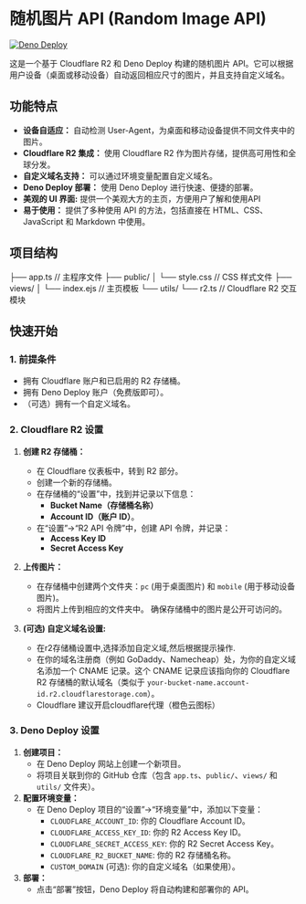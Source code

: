 # 随机图片 API (Random Image API)

[![Deno Deploy](https://img.shields.io/badge/Deno%20Deploy-ready-brightgreen?logo=deno)](https://deno.com/deploy)

这是一个基于 Cloudflare R2 和 Deno Deploy 构建的随机图片 API。它可以根据用户设备（桌面或移动设备）自动返回相应尺寸的图片，并且支持自定义域名。

## 功能特点

*   **设备自适应：**  自动检测 User-Agent，为桌面和移动设备提供不同文件夹中的图片。
*   **Cloudflare R2 集成：** 使用 Cloudflare R2 作为图片存储，提供高可用性和全球分发。
*   **自定义域名支持：** 可以通过环境变量配置自定义域名。
*   **Deno Deploy 部署：**  使用 Deno Deploy 进行快速、便捷的部署。
*   **美观的 UI 界面:** 提供一个美观大方的主页，方便用户了解和使用API
*   **易于使用：** 提供了多种使用 API 的方法，包括直接在 HTML、CSS、JavaScript 和 Markdown 中使用。

## 项目结构
├── app.ts // 主程序文件
├── public/
│ └── style.css // CSS 样式文件
├── views/
│ └── index.ejs // 主页模板
└── utils/
└── r2.ts // Cloudflare R2 交互模块

## 快速开始

### 1. 前提条件

*   拥有 Cloudflare 账户和已启用的 R2 存储桶。
*   拥有 Deno Deploy 账户（免费版即可）。
*   （可选）拥有一个自定义域名。

### 2. Cloudflare R2 设置

1.  **创建 R2 存储桶：**
    *   在 Cloudflare 仪表板中，转到 R2 部分。
    *   创建一个新的存储桶。
    *   在存储桶的“设置”中，找到并记录以下信息：
        *   **Bucket Name（存储桶名称）**
        *   **Account ID（账户 ID）**。
    *   在“设置”->“R2 API 令牌”中，创建 API 令牌，并记录：
        *    **Access Key ID**
        *   **Secret Access Key**

2.  **上传图片：**
    *   在存储桶中创建两个文件夹：`pc` (用于桌面图片) 和 `mobile` (用于移动设备图片)。
    *   将图片上传到相应的文件夹中。 确保存储桶中的图片是公开可访问的。

3. **(可选) 自定义域名设置:**
   * 在r2存储桶设置中,选择添加自定义域,然后根据提示操作.
   * 在你的域名注册商（例如 GoDaddy、Namecheap）处，为你的自定义域名添加一个 CNAME 记录。这个 CNAME 记录应该指向你的 Cloudflare R2 存储桶的默认域名（类似于 `your-bucket-name.account-id.r2.cloudflarestorage.com`）。
   * Cloudflare 建议开启cloudflare代理（橙色云图标）

### 3. Deno Deploy 设置

1.  **创建项目：**
    *   在 Deno Deploy 网站上创建一个新项目。
    *   将项目关联到你的 GitHub 仓库（包含 `app.ts`、`public/`、`views/` 和 `utils/` 文件夹）。
2.  **配置环境变量：**
    *   在 Deno Deploy 项目的“设置”->“环境变量”中，添加以下变量：
        *   `CLOUDFLARE_ACCOUNT_ID`:  你的 Cloudflare Account ID。
        *   `CLOUDFLARE_ACCESS_KEY_ID`:  你的 R2 Access Key ID。
        *   `CLOUDFLARE_SECRET_ACCESS_KEY`: 你的 R2 Secret Access Key。
        *   `CLOUDFLARE_R2_BUCKET_NAME`: 你的 R2 存储桶名称。
        *   `CUSTOM_DOMAIN` (可选): 你的自定义域名（如果使用）。
3.  **部署：**
    *   点击“部署”按钮，Deno Deploy 将自动构建和部署你的 API。